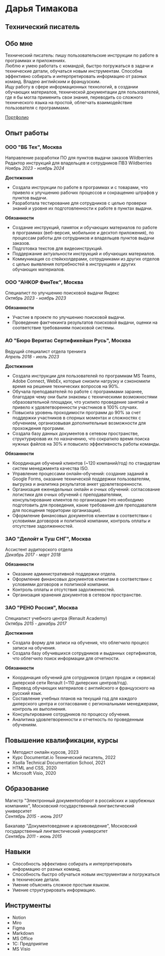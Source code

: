 # Дарья Тимакова
## Технический писатель  

## Обо мне
Технический писатель: пишу пользовательские инструкции по работе в программах и приложениях.   
Люблю и умею работать с командой, быстро погружаться в задачи и технические детали, обучаться новым инструментам. Способна эффективно собирать и интерпретировать информацию от разных команд. Владею английским и французским.   
Ищу работу в сфере информационных технологий, в создании обучающих материалов, технической документации для пользователей, где я бы могла применить свои знания, переводить со сложного технического языка на простой, облегчать взаимодействие пользователя с программами.

[Портфолио](https://github.com/dariatim/Instructions)

## Опыт работы
### ООО "ВБ Тех", Москва 
Направление разработки ПО для пунктов выдачи заказов Wildberries  
Редактор инструкций для владельцев и сотрудников ПВЗ Wildberries   
*Ноябрь 2023 - ноябрь 2024*
 
**Достижения**  
+ Создала инструкции по работе в программах и с товарами, что привело к улучшению рабочих процессов и сокращению штрафов у пунктов выдачи.  
+ Разработала тестирование для сотрудников с целью проверки знаний и уровня их подготовленности к работе в пунктах выдачи.

**Обязанности**
+ Создание инструкций, памяток и обучающих материалов по работе в программах (веб-версия, мобильное и десктоп приложения), по процессам работы для сотрудников и владельцев пунктов выдачи заказов.
+ Подготовка текстов для видеоинструкций.
+ Поддержание актуальности инструкций и обучающих материалов.
+ Коммуникация со стейкхолдерами, сотрудниками из других отделов с целью выявления потребностей в инструкциях и других обучающих материалов.
### ООО "АНКОР ФинТек", Москва
Специалист по улучшению поисковой выдачи Яндекс  
*Октябрь 2023 - ноябрь 2023*    

**Обязанности**   
+ Участие в проекте по улучшению поисковой выдачи.
+ Проведение фактчекинга результатов поисковой выдачи, оценки на соответствие требованиям поисковой системы.
### АО "Бюро Веритас Сертификейшн Русь", Москва   
Ведущий специалист отдела тренинга  
*Апрель 2018 - июль 2023*

**Достижения**
+ Создала инструкции для пользователей по программам MS Teams, Adobe Connect, WebEx, которые снизили нагрузку и сэкономили время на решение технических вопросов на 90%.  
+ Обучала преподавателей по работе с программами заранее, благодаря чему они были знакомы с техническими возможностями образовательной площадки, что усилило проведение занятий и привело к удовлетворенности участников в 100% случаях.   
+ Повысила уровень проходимости программ до 90% за счет поддержки участников в спорных моментах и сложностях с обучением, организовывая дополнительные возможности для прохождения программ.   
+ Создала базу данных документов в сетевом пространстве, структурировав их по назначению, что сократило время поиска нужных файлов на 30% и повысило эффективность работы команды.
    
**Обязанности**  
+ Координация обучений клиентов (~120 компаний/год) по стандартам систем менеджмента качества ISO.  
+ Управление процессами онлайн-обучений: создание заданий в Google Forms, оказание технической поддержки пользователям, выгрузка и аналитика результатов анкет удовлетворенности.   
+ Организация еженедельных онлайн и очных обучений: согласование логистики для очных обучений с преподавателями, консультирование клиентов по организации (что необходимо подготовить для проведения, какие требования для преподавателя для посещения территории организации).  
+ Оформление финансовых документов клиентам в соответствии с условиями договоров и политикой компании, контроль оплаты и отсутствие задолженностей.  
### ЗАО "Делойт и Туш СНГ", Москва
Ассистент аудиторского отдела  
*Декабрь 2017 - март 2018*

**Обязанности** 
+ Оказание административной поддержки отдела.  
+ Оформление финансовых документов клиентам в соответствии с условиями договоров и политикой компании.  
+ Контроль оплаты и отсутствия задолженностей.    
+ Организация хранения документов в сетевом пространстве.

### ЗАО "РЕНО Россия", Москва 
Специалист учебного центра (Renault Academy)  
*Октябрь 2015 - декабрь 2017*   

**Достижения**  
+ Создала форму для записи на обучения, что облегчило процесс записи на обучения.  
+ Создала базу обучившихся сотрудников и выданных сертификатов, что облегчило поиск информации для отчетности.

**Обязанности** 
+ Координация обучений для сотрудников (отдел продаж и сервиса) дилерской сети Renault (~110 дилерских центров/год).  
+ Перевод обучающих материалов с английского и французского на русский язык.  
+ Составление учебных планов на текущий год для каждого дилерского центра и согласование с региональными менеджерами, контроль их выполнения.  
+ Консультирование сотрудников по процессу обучения.   
+ Аналитика удовлетворенности и отчетность по проведенным обучениям.
## Повышение квалификации, курсы
+ Методист онлайн курсов, 2023
+ Курс Documentat.io Технический писатель, 2022
+ Xsolla Technical Documentation School, 2021  
+ HTML and CSS, 2020  
+ Microsoft Visio, 2020  
## Образование 
Магистр "Электронный документооборот в российских и зарубежных компаниях", Московский государственный лингвистический университет     
*Сентябрь 2015 - июнь 2017*

Бакалавр "Документоведение и архивоведение", Московский государственный лингвистический университет      
*Сентябрь 2011 - июнь 2015*
## Навыки  
+ Способность эффективно собирать и интерпретировать информацию от разных команд.  
+ Способность быстро обучаться новым инструментам и погружаться в технические детали.  
+ Умение объяснять сложное простым языком.  
+ Умение структурировать информацию.
## Инструменты
+ Notion
+ Miro
+ Figma
+ Markdown
+ MS Office
+ 1С: Предприятие 
+ MS Visio

